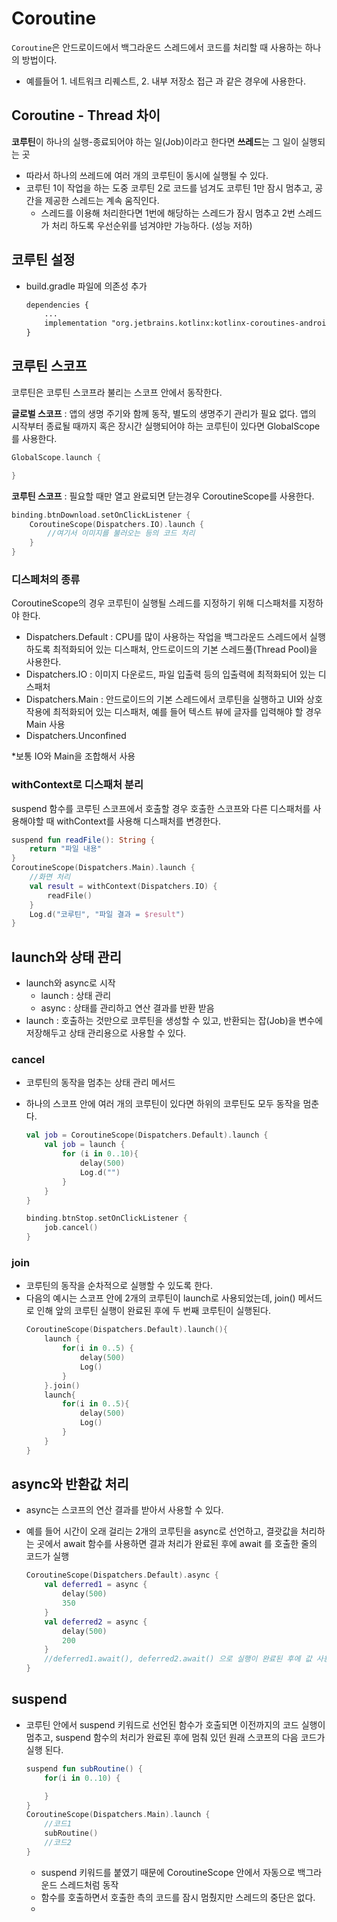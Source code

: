 # Coroutine
`Coroutine`은 안드로이드에서 백그라운드 스레드에서 코드를 처리할 때 사용하는 하나의 방법이다.
+ 예를들어 1. 네트워크 리퀘스트, 2. 내부 저장소 접근 과 같은 경우에 사용한다.

## Coroutine - Thread 차이
**코루틴**이 하나의 실행-종료되어야 하는 일(Job)이라고 한다면 **쓰레드**는 그 일이 실행되는 곳

+ 따라서 하나의 쓰레드에 여러 개의 코루틴이 동시에 실행될 수 있다.
+ 코루틴 1이 작업을 하는 도중 코루틴 2로 코드를 넘겨도 코루틴 1만 잠시 멈추고, 공간을 제공한 스레드는 계속 움직인다.
    + 스레드를 이용해 처리한다면 1번에 해당하는 스레드가 잠시 멈추고 2번 스레드가 처리 하도록 우선순위를 넘겨야만 가능하다. (성능 저하)


## 코루틴 설정
+ build.gradle 파일에 의존성 추가
    ```xml
    dependencies {
        ...
        implementation "org.jetbrains.kotlinx:kotlinx-coroutines-android:version"
    }
    ```

## 코루틴 스코프
코루틴은 코루틴 스코프라 불리는 스코프 안에서 동작한다.

**글로벌 스코프** : 앱의 생명 주기와 함께 동작, 별도의 생명주기 관리가 필요 없다. 앱의 시작부터 종료될 때까지 혹은 장시간 실행되어야 하는 코루틴이 있다면 GlobalScope를 사용한다.

```kotlin
GlobalScope.launch {

}

```

**코루틴 스코프** : 필요할 때만 열고 완료되면 닫는경우 CoroutineScope를 사용한다.
```kotlin
binding.btnDownload.setOnClickListener {
    CoroutineScope(Dispatchers.IO).launch {
        //여기서 이미지를 불러오는 등의 코드 처리
    }
}
```

### 디스페처의 종류
CoroutineScope의 경우 코루틴이 실행될 스레드를 지정하기 위해 디스패처를 지정하야 한다.
+ Dispatchers.Default : CPU를 많이 사용하는 작업을 백그라운드 스레드에서 실행하도록 최적화되어 있는 디스패처, 안드로이드의 기본 스레드풀(Thread Pool)을 사용한다.
+ Dispatchers.IO : 이미지 다운로드, 파일 입출력 등의 입출력에 최적화되어 있는 디스패처
+ Dispatchers.Main : 안드로이드의 기본 스레드에서 코루틴을 실행하고 UI와 상호작용에 최적화되어 있는 디스패처, 예를 들어 텍스트 뷰에 글자를 입력해야 할 경우 Main 사용
+ Dispatchers.Unconfined

*보통 IO와 Main을 조합해서 사용

### withContext로 디스패처 분리
suspend 함수를 코루틴 스코프에서 호출할 경우 호출한 스코프와 다른 디스패처를 사용해야할 때 withContext를 사용해 디스패처를 변경한다.

```kotlin
suspend fun readFile(): String {
    return "파일 내용"
}
CoroutineScope(Dispatchers.Main).launch {
    //화면 처리
    val result = withContext(Dispatchers.IO) {
        readFile()
    }
    Log.d("코루틴", "파일 결과 = $result")
}
```

## launch와 상태 관리
+ launch와 async로 시작
    + launch : 상태 관리
    + async : 상태를 관리하고 연산 결과를 반환 받음
+ launch : 호출하는 것만으로 코루틴을 생성할 수 있고, 반환되는 잡(Job)을 변수에 저장해두고 상태 관리용으로 사용할 수 있다.
### cancel
+ 코루틴의 동작을 멈추는 상태 관리 메서드
+ 하나의 스코프 안에 여러 개의 코루틴이 있다면 하위의 코루틴도 모두 동작을 멈춘다.

    ```kotlin
    val job = CoroutineScope(Dispatchers.Default).launch {
        val job = launch {
            for (i in 0..10){
                delay(500)
                Log.d("")
            }
        }
    }

    binding.btnStop.setOnClickListener {
        job.cancel()
    }
    ```
### join
+ 코루틴의 동작을 순차적으로 실행할 수 있도록 한다.
+ 다음의 예시는 스코프 안에 2개의 코루틴이 launch로 사용되었는데, join() 메서드로 인해 앞의 코루틴 실행이 완료된 후에 두 번째 코루틴이 실행된다.
    ```kotlin
    CoroutineScope(Dispatchers.Default).launch(){
        launch {
            for(i in 0..5) {
                delay(500)
                Log()
            }
        }.join()
        launch{
            for(i in 0..5){
                delay(500)
                Log()
            }
        }
    }
    ```

## async와 반환값 처리
+ async는 스코프의 연산 결과를 받아서 사용할 수 있다.
+ 예를 들어 시간이 오래 걸리는 2개의 코루틴을 async로 선언하고, 결괏값을 처리하는 곳에서 await 함수를 사용하면 결과 처리가 완료된 후에 await 를 호출한 줄의 코드가 실행

    ```kotlin
    CoroutineScope(Dispatchers.Default).async {
        val deferred1 = async {
            delay(500)
            350
        }
        val deferred2 = async {
            delay(500)
            200
        }
        //deferred1.await(), deferred2.await() 으로 실행이 완료된 후에 값 사용 가능
    }
    ```

## suspend
+ 코루틴 안에서 suspend 키워드로 선언된 함수가 호출되면 이전까지의 코드 실행이 멈추고, suspend 함수의 처리가 완료된 후에 멈춰 있던 원래 스코프의 다음 코드가 실행 된다.

    ```kotlin
    suspend fun subRoutine() {
        for(i in 0..10) {

        }
    }
    CoroutineScope(Dispatchers.Main).launch {
        //코드1
        subRoutine()
        //코드2
    }
    ```
    + suspend 키워드를 붙였기 때문에 CoroutineScope 안에서 자동으로 백그라운드 스레드처럼 동작
    + 함수를 호출하면서 호출한 측의 코드를 잠시 멈췄지만 스레드의 중단은 없다.
    + 